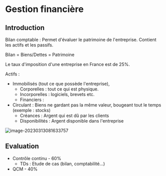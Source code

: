 # Gestion financière

## Introduction

Bilan comptable : Permet d'évaluer le patrimoine de l'entreprise. Contient les actifs et les passifs.

Bilan = Biens/Dettes = Patrimoine

Le taux d'imposition d'une entreprise en France est de 25%.

Actifs : 

- Immobilisés (tout ce que possède l'entreprise), 
  - Corporelles : tout ce qui est physique.
  - Incorporelles : logiciels, brevets etc.
  - Financiers : 
- Circulant : Biens ne gardant pas la même valeur, bougeant tout le temps (exemple : stocks)
  - Créances : Argent qui est dû par les clients
  - Disponibilités : Argent disponible dans l'entreprise

![image-20230313081633757](assets/image-20230313081633757.png)



## Evaluation

- Contrôle continu - 60%
  - TDs : Etude de cas (bilan, comptabilité...)
- QCM - 40%
